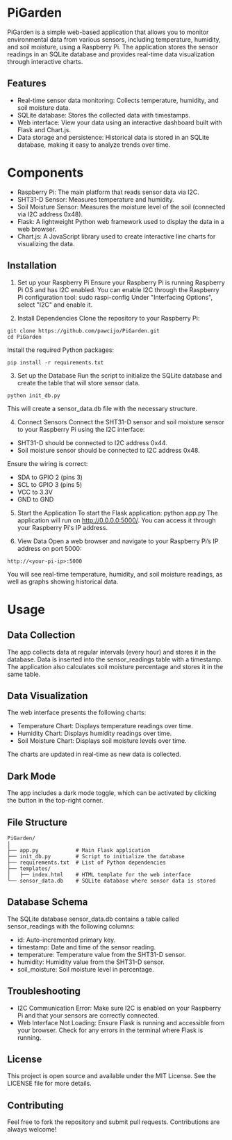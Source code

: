 # PiGarden

PiGarden is a simple web-based application that allows you to monitor environmental data from various sensors, including temperature, humidity, and soil moisture, using a Raspberry Pi. The application stores the sensor readings in an SQLite database and provides real-time data visualization through interactive charts.

## Features
- Real-time sensor data monitoring: Collects temperature, humidity, and soil moisture data.
- SQLite database: Stores the collected data with timestamps.
- Web interface: View your data using an interactive dashboard built with Flask and Chart.js.
- Data storage and persistence: Historical data is stored in an SQLite database, making it easy to analyze trends over time.

#  Components
- Raspberry Pi: The main platform that reads sensor data via I2C.
- SHT31-D Sensor: Measures temperature and humidity.
- Soil Moisture Sensor: Measures the moisture level of the soil (connected via I2C address 0x48).
- Flask: A lightweight Python web framework used to display the data in a web browser.
- Chart.js: A JavaScript library used to create interactive line charts for visualizing the data.

## Installation

1. Set up your Raspberry Pi
Ensure your Raspberry Pi is running Raspberry Pi OS and has I2C enabled. You can enable I2C through the Raspberry Pi configuration tool:
sudo raspi-config
Under "Interfacing Options", select "I2C" and enable it.

2. Install Dependencies
Clone the repository to your Raspberry Pi:
```
git clone https://github.com/pawcijo/PiGarden.git
cd PiGarden
```

Install the required Python packages:
```
pip install -r requirements.txt
```

3. Set up the Database
Run the script to initialize the SQLite database and create the table that will store sensor data.
```
python init_db.py
```
This will create a sensor_data.db file with the necessary structure.

4. Connect Sensors
Connect the SHT31-D sensor and soil moisture sensor to your Raspberry Pi using the I2C interface:
- SHT31-D should be connected to I2C address 0x44.
- Soil moisture sensor should be connected to I2C address 0x48.

Ensure the wiring is correct:
- SDA to GPIO 2 (pins 3)
- SCL to GPIO 3 (pins 5)
- VCC to 3.3V
- GND to GND

5. Start the Application
To start the Flask application:
python app.py
The application will run on http://0.0.0.0:5000/. You can access it through your Raspberry Pi's IP address.

6. View Data
Open a web browser and navigate to your Raspberry Pi’s IP address on port 5000:
```
http://<your-pi-ip>:5000
```
You will see real-time temperature, humidity, and soil moisture readings, as well as graphs showing historical data.

# Usage

## Data Collection
The app collects data at regular intervals (every hour) and stores it in the database. Data is inserted into the sensor_readings table with a timestamp. The application also calculates soil moisture percentage and stores it in the same table.

## Data Visualization
The web interface presents the following charts:
- Temperature Chart: Displays temperature readings over time.
- Humidity Chart: Displays humidity readings over time.
- Soil Moisture Chart: Displays soil moisture levels over time.

The charts are updated in real-time as new data is collected.

## Dark Mode
The app includes a dark mode toggle, which can be activated by clicking the button in the top-right corner.

## File Structure
```
PiGarden/
│
├── app.py            # Main Flask application
├── init_db.py        # Script to initialize the database
├── requirements.txt  # List of Python dependencies
├── templates/
│   ├── index.html    # HTML template for the web interface
└── sensor_data.db    # SQLite database where sensor data is stored
```

## Database Schema
The SQLite database sensor_data.db contains a table called sensor_readings with the following columns:
- id: Auto-incremented primary key.
- timestamp: Date and time of the sensor reading.
- temperature: Temperature value from the SHT31-D sensor.
- humidity: Humidity value from the SHT31-D sensor.
- soil_moisture: Soil moisture level in percentage.

## Troubleshooting
- I2C Communication Error: Make sure I2C is enabled on your Raspberry Pi and that your sensors are correctly connected.
- Web Interface Not Loading: Ensure Flask is running and accessible from your browser. Check for any errors in the terminal where Flask is running.

## License
This project is open source and available under the MIT License. See the LICENSE file for more details.

## Contributing
Feel free to fork the repository and submit pull requests. Contributions are always welcome!



